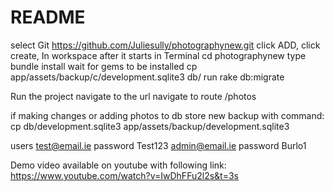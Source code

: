 # README

select Git https://github.com/Juliesully/photographynew.git
click ADD, click create,
In workspace after it starts in Terminal cd photographynew
type bundle install wait for gems to be installed
cp app/assets/backup/c/development.sqlite3 db/
run rake db:migrate 

Run the project navigate to the url navigate to route /photos

if making changes or adding photos to db store new backup with command:
cp db/development.sqlite3 app/assets/backup/development.sqlite3 

users 
test@email.ie password Test123
admin@email.ie password Burlo1

Demo video available on youtube with following link:
https://www.youtube.com/watch?v=IwDhFFu2l2s&t=3s



